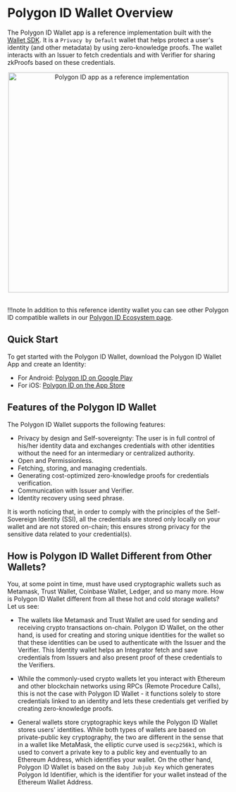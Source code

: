 # Polygon ID Wallet Overview

The Polygon ID Wallet app is a reference implementation built with the [Wallet SDK](../wallet-sdk/polygonid-sdk/polygonid-sdk-overview.md). It is a `Privacy by Default` wallet that helps protect a user's identity (and other metadata) by using zero-knowledge proofs. The wallet interacts with an Issuer to fetch credentials and with Verifier for sharing zkProofs based on these credentials.

<div align="center">
<img src="../../../imgs/polygon-id-reference-app.png" alt="Polygon ID app as a reference implementation" width="500" align="center" />
</div>
<br>

!!!note
    In addition to this reference identity wallet you can see other Polygon ID compatible wallets in our [Polygon ID Ecosystem page](https://ecosystem.polygon.technology/PolygonID/).

## Quick Start

To get started with the Polygon ID Wallet, download the Polygon ID Wallet App and create an Identity:

- For Android: <a href="https://play.google.com/store/apps/details?id=com.polygonid.wallet" target="_blank">Polygon ID on Google Play</a>
- For iOS: <a href="https://apps.apple.com/us/app/polygon-id/id1629870183" target="_blank">Polygon ID on the App Store</a>

## Features of the Polygon ID Wallet

The Polygon ID Wallet supports the following features:

- Privacy by design and Self-sovereignty: The user is in full control of his/her identity data and exchanges credentials with other identities without the need for an intermediary or centralized authority. 
- Open and Permissionless. 
- Fetching, storing, and managing credentials.
- Generating cost-optimized zero-knowledge proofs for credentials verification.
- Communication with Issuer and Verifier.
- Identity recovery using seed phrase.


It is worth noticing that, in order to comply with the principles of the Self-Sovereign Identity (SSI), all the credentials are stored only locally on your wallet and are not stored on-chain; this ensures strong privacy for the sensitive data related to your credential(s). 
 

## How is Polygon ID Wallet Different from Other Wallets?

You, at some point in time, must have used cryptographic wallets such as Metamask, Trust Wallet, Coinbase Wallet, Ledger, and so many more. How is Polygon ID Wallet different from all these hot and cold storage wallets? Let us see:

- The wallets like Metamask and Trust Wallet are used for sending and receiving crypto transactions on-chain. Polygon ID Wallet, on the other hand, is used for creating and storing unique identities for the wallet so that these identities can be used to authenticate with the Issuer and the Verifier. This Identity wallet helps an Integrator fetch and save credentials from Issuers and also present proof of these credentials to the Verifiers. 

- While the commonly-used crypto wallets let you interact with Ethereum and other blockchain networks using RPCs (Remote Procedure Calls), this is not the case with Polygon ID Wallet - it functions solely to store credentials linked to an identity and lets these credentials get verified by creating zero-knowledge proofs. 

- General wallets store cryptographic keys while the Polygon ID Wallet stores users' identities. While both types of wallets are based on private-public key cryptography, the two are different in the sense that in a wallet like MetaMask, the elliptic curve used is `secp256k1`, which is used to convert a private key to a public key and eventually to an Ethereum Address, which identifies your wallet. On the other hand, Polygon ID Wallet is based on the `Baby Jubjub Key` which generates Polygon Id Identifier, which is the identifier for your wallet instead of the Ethereum Wallet Address. 
